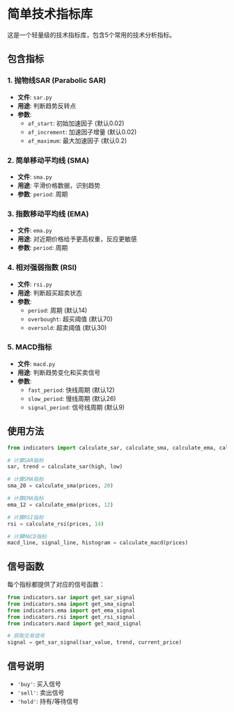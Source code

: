 # 简单技术指标库

这是一个轻量级的技术指标库，包含5个常用的技术分析指标。

## 包含指标

### 1. 抛物线SAR (Parabolic SAR)
- **文件**: `sar.py`
- **用途**: 判断趋势反转点
- **参数**: 
  - `af_start`: 初始加速因子 (默认0.02)
  - `af_increment`: 加速因子增量 (默认0.02)
  - `af_maximum`: 最大加速因子 (默认0.2)

### 2. 简单移动平均线 (SMA)
- **文件**: `sma.py`
- **用途**: 平滑价格数据，识别趋势
- **参数**: `period`: 周期

### 3. 指数移动平均线 (EMA)
- **文件**: `ema.py`
- **用途**: 对近期价格给予更高权重，反应更敏感
- **参数**: `period`: 周期

### 4. 相对强弱指数 (RSI)
- **文件**: `rsi.py`
- **用途**: 判断超买超卖状态
- **参数**: 
  - `period`: 周期 (默认14)
  - `overbought`: 超买阈值 (默认70)
  - `oversold`: 超卖阈值 (默认30)

### 5. MACD指标
- **文件**: `macd.py`
- **用途**: 判断趋势变化和买卖信号
- **参数**:
  - `fast_period`: 快线周期 (默认12)
  - `slow_period`: 慢线周期 (默认26)
  - `signal_period`: 信号线周期 (默认9)

## 使用方法

```python
from indicators import calculate_sar, calculate_sma, calculate_ema, calculate_rsi, calculate_macd

# 计算SAR指标
sar, trend = calculate_sar(high, low)

# 计算SMA指标
sma_20 = calculate_sma(prices, 20)

# 计算EMA指标
ema_12 = calculate_ema(prices, 12)

# 计算RSI指标
rsi = calculate_rsi(prices, 14)

# 计算MACD指标
macd_line, signal_line, histogram = calculate_macd(prices)
```

## 信号函数

每个指标都提供了对应的信号函数：

```python
from indicators.sar import get_sar_signal
from indicators.sma import get_sma_signal
from indicators.ema import get_ema_signal
from indicators.rsi import get_rsi_signal
from indicators.macd import get_macd_signal

# 获取交易信号
signal = get_sar_signal(sar_value, trend, current_price)
```

## 信号说明

- `'buy'`: 买入信号
- `'sell'`: 卖出信号
- `'hold'`: 持有/等待信号

